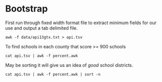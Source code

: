 # Bootstrap
First run through fixed width format file to extract minimum fields for our use and output a tab delimited file.
```
awk -f data/api13gtx.txt > api.tsv
```

To find schools in each county that score >= 900 schools
```
cat api.tsv | awk -f percent.awk 
```

May be sorting it will give us an idea of *good* school districts.
```
cat api.tsv | awk -f percent.awk | sort -n
```
